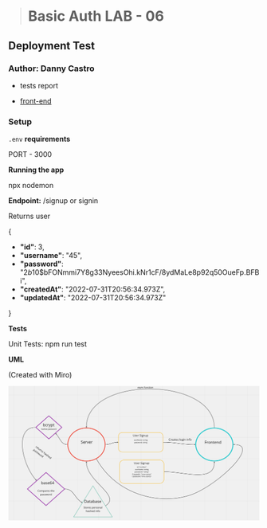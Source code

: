 > # Basic Auth LAB - 06

## Deployment Test

### Author: Danny Castro

- tests report

- [front-end](https://dannys-basic-auth.herokuapp.com)

### Setup

`.env` **requirements**

PORT - 3000

**Running the app**

npx nodemon

**Endpoint:** /signup or signin

Returns user


 {
  - **"id"**: 3,
  - **"username"**: "45",
  - **"password"**: "$2b$10$bFONmmi7Y8g33NyeesOhi.kNr1cF/8ydMaLe8p92q50OueFp.BFBi",
  - **"createdAt"**: "2022-07-31T20:56:34.973Z",
  - **"updatedAt"**: "2022-07-31T20:56:34.973Z"

}

**Tests**

Unit Tests: npm run test


**UML**

(Created with Miro)

![UML](lab6-whiteboard.png)
